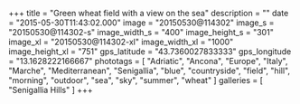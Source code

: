 +++
title = "Green wheat field with a view on the sea"
description = ""
date = "2015-05-30T11:43:02.000"
image = "20150530@114302"
image_s = "20150530@114302-s"
image_width_s = "400"
image_height_s = "301"
image_xl = "20150530@114302-xl"
image_width_xl = "1000"
image_height_xl = "751"
gps_latitude = "43.7360027833333"
gps_longitude = "13.1628222166667"
phototags = [ "Adriatic", "Ancona", "Europe", "Italy", "Marche", "Mediterranean", "Senigallia", "blue", "countryside", "field", "hill", "morning", "outdoor", "sea", "sky", "summer", "wheat" ]
galleries = [ "Senigallia Hills" ]
+++
